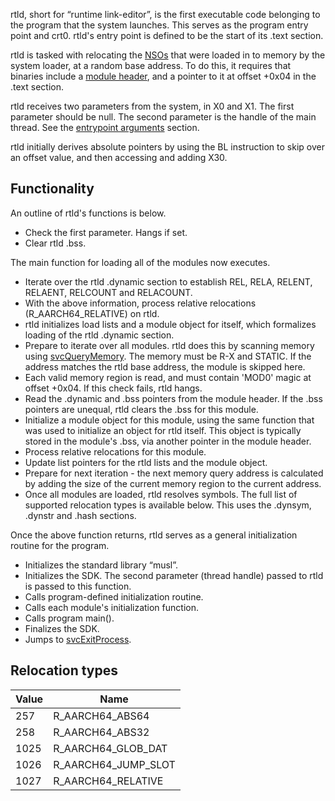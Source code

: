 rtld, short for “runtime link-editor”, is the first executable code
belonging to the program that the system launches. This serves as the
program entry point and crt0. rtld's entry point is defined to be the
start of its .text section.

rtld is tasked with relocating the [NSOs](NSO.md "wikilink") that were
loaded in to memory by the system loader, at a random base address. To
do this, it requires that binaries include a [module
header](NSO#MOD.md##MOD "wikilink"), and a pointer to it at offset +0x04
in the .text section.

rtld receives two parameters from the system, in X0 and X1. The first
parameter should be null. The second parameter is the handle of the main
thread. See the [entrypoint
arguments](Homebrew%20ABI#Entrypoint%20Arguments.md##Entrypoint_Arguments "wikilink")
section.

rtld initially derives absolute pointers by using the BL instruction to
skip over an offset value, and then accessing and adding X30.

## Functionality

An outline of rtld's functions is below.

  - Check the first parameter. Hangs if set.
  - Clear rtld .bss.

The main function for loading all of the modules now executes.

  - Iterate over the rtld .dynamic section to establish REL, RELA,
    RELENT, RELAENT, RELCOUNT and RELACOUNT.
  - With the above information, process relative relocations
    (R\_AARCH64\_RELATIVE) on rtld.
  - rtld initializes load lists and a module object for itself, which
    formalizes loading of the rtld .dynamic section.
  - Prepare to iterate over all modules. rtld does this by scanning
    memory using
    [svcQueryMemory](SVC#svcQueryMemory.md##svcQueryMemory "wikilink").
    The memory must be R-X and STATIC. If the address matches the rtld
    base address, the module is skipped here.
  - Each valid memory region is read, and must contain 'MOD0' magic at
    offset +0x04. If this check fails, rtld hangs.
  - Read the .dynamic and .bss pointers from the module header. If the
    .bss pointers are unequal, rtld clears the .bss for this module.
  - Initialize a module object for this module, using the same function
    that was used to initialize an object for rtld itself. This object
    is typically stored in the module's .bss, via another pointer in the
    module header.
  - Process relative relocations for this module.
  - Update list pointers for the rtld lists and the module object.
  - Prepare for next iteration - the next memory query address is
    calculated by adding the size of the current memory region to the
    current address.
  - Once all modules are loaded, rtld resolves symbols. The full list of
    supported relocation types is available below. This uses the
    .dynsym, .dynstr and .hash sections.

Once the above function returns, rtld serves as a general initialization
routine for the program.

  - Initializes the standard library “musl”.
  - Initializes the SDK. The second parameter (thread handle) passed to
    rtld is passed to this function.
  - Calls program-defined initialization routine.
  - Calls each module's initialization function.
  - Calls program main().
  - Finalizes the SDK.
  - Jumps to
    [svcExitProcess](SVC#svcExitProcess.md##svcExitProcess "wikilink").

## Relocation types

| Value | Name                   |
| ----- | ---------------------- |
| 257   | R\_AARCH64\_ABS64      |
| 258   | R\_AARCH64\_ABS32      |
| 1025  | R\_AARCH64\_GLOB\_DAT  |
| 1026  | R\_AARCH64\_JUMP\_SLOT |
| 1027  | R\_AARCH64\_RELATIVE   |

